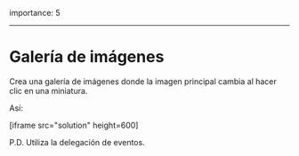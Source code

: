 importance: 5

---

# Galería de imágenes

Crea una galería de imágenes donde la imagen principal cambia al hacer clic en una miniatura.

Así:

[iframe src="solution" height=600]

P.D. Utiliza la delegación de eventos.
